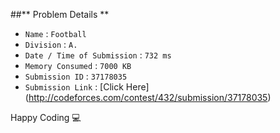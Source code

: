 ##** Problem Details **
 
- `Name`                      : `Football`
- `Division`                  : `A.`
- `Date / Time of Submission` : `732 ms`
- `Memory Consumed`           : `7000 KB`
- `Submission ID`             : `37178035`
- `Submission Link`           : [Click Here] (http://codeforces.com/contest/432/submission/37178035)

Happy Coding  :computer: